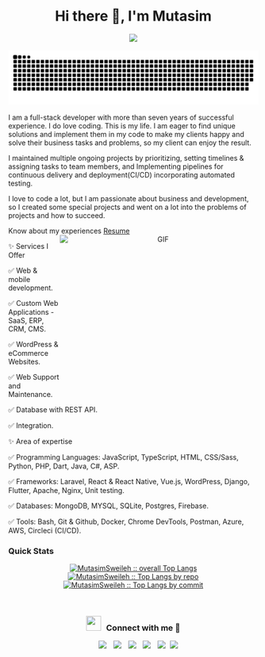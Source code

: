 <div align="center">
<h1 align="center">Hi there 👋, I'm Mutasim</h1>
<!-- <h4 align="center"><span color="#f85149" style="color: #f85149;"><</span><span>Software Engineer</span><span style="color: #f85149;">/></span></h4> -->
<p align="center">
 <img src="https://readme-typing-svg.herokuapp.com?lines=Full+Stack+Developer;Freelancer;DS%20|%20AI%20|%20ML%20Enthusiastic;Always%20learning%20new%20things&center=true&width=380&height=45">
</p>
<!-- <p align="center"> <img src="https://readme-typing-svg.herokuapp.com?lines=Welcome,+Let's+follow+each+other+💖" /> </p> -->
</div>
<div align="center">
  <img  src="https://github.com/MutasimSweileh/MutasimSweileh/blob/main/grid-snake.svg"
       alt="snake" />
</div>

I am a full-stack developer with more than seven years of successful experience. I do love coding. This is my life. I am eager to find unique solutions and implement them in my code to make my clients happy and solve their business tasks and problems, so my client can enjoy the result.

I maintained multiple ongoing projects by prioritizing, setting timelines & assigning tasks to team members, and Implementing pipelines for continuous delivery and deployment(CI/CD) incorporating automated testing.

I love to code a lot, but I am passionate about business and development, so I created some special projects and went on a lot into the problems of projects and how to succeed.

Know about my experiences <a href="https://github.com/MutasimSweileh/MutasimSweileh/blob/main/Mutasim_Resume.pdf" target="blank">Resume</a> <a target="_blank" align="center"> <img align="right" top="500" height="300" width="400" alt="GIF" src="https://media.giphy.com/media/SWoSkN6DxTszqIKEqv/giphy.gif"> </a>

✨ Services I Offer

✅ Web & mobile development.

✅ Custom Web Applications - SaaS, ERP, CRM, CMS.

✅ WordPress & eCommerce Websites.

✅ Web Support and Maintenance.

✅ Database with REST API.

✅ Integration.

✨ Area of expertise

✅ Programming Languages: JavaScript, TypeScript, HTML, CSS/Sass, Python, PHP, Dart, Java, C#, ASP.

✅ Frameworks: Laravel, React & React Native, Vue.js, WordPress, Django, Flutter, Apache, Nginx, Unit testing.

✅ Databases: MongoDB, MYSQL, SQLite, Postgres, Firebase.

✅ Tools: Bash, Git & Github, Docker, Chrome DevTools, Postman, Azure, AWS, Circleci (CI/CD). <br/>

<h3>Quick Stats</h3>
        <p align="center">
          <a href="https://github.com/MutasimSweileh/">
            <!-- <img align="center" src="https://github-readme-stats.vercel.app/api/top-langs/?username=samirazazy&theme=dark&hide=TCL" alt="MutasimSweileh :: overall Top Langs " /> -->
                            <img  width="30%" src="https://github-readme-stats.vercel.app/api/top-langs/?username=MutasimSweileh&langs_count=6&theme=gruvbox&layout=compact&hide_border=true"
          alt="MutasimSweileh :: overall Top Langs " />
          <img width="25%" src="https://github-profile-summary-cards.vercel.app/api/cards/repos-per-language?username=MutasimSweileh&theme=gruvbox&layout=compact&hide_border=true"
          alt="MutasimSweileh :: Top Langs by repo" />
          <img width="25%" src="https://github-profile-summary-cards.vercel.app/api/cards/most-commit-language?username=MutasimSweileh&theme=gruvbox&layout=compact&hide_border=true"
          alt="MutasimSweileh :: Top Langs by commit" />
          </a>
        </p>

<br/>
<h3 align="center" > <img src="https://media.giphy.com/media/iY8CRBdQXODJSCERIr/giphy.gif" width="30" height="30" style="margin-right: 10px;">Connect with me 🤝 </h3>

<p align="center">

 <div align="center"  class="icons-social" style="margin-left: 10px;">
        <a style="margin-left: 10px;"  target="_blank" href="https://linkedin.com/in/MutasimSweileh">
			<img src="https://img.icons8.com/doodle/40/000000/linkedin--v2.png"></a>
        <a style="margin-left: 10px;" target="_blank" href="https://github.com/MutasimSweileh">
		<img src="https://img.icons8.com/doodle/40/000000/github--v1.png"></a>
		<a style="margin-left: 10px;" target="_blank" href="https://stackoverflow.com/users/8645773/mutasim-sweileh?tab=profile">
				<img src="https://img.icons8.com/external-tal-revivo-color-tal-revivo/40/000000/external-stack-overflow-is-a-question-and-answer-site-for-professional-logo-color-tal-revivo.png"></a>
                		<a style="margin-left: 10px;" target="_blank" href="https://facebook.com/MutasimSweileh">
			<img src="https://img.icons8.com/doodle/1x/facebook-new.png" ></a>
		<a style="margin-left: 10px;" target="_blank" href="https://twitter.com/MutasimSweileh">
			<img src="https://img.icons8.com/doodle/1x/twitter-squared--v2.png" ></a>
		<a style="margin-left: 5px;" target="_blank" href="https://github.com/MutasimSweileh/MutasimSweileh/blob/main/Mutasim_Resume.pdf">
					<img src="https://img.icons8.com/plasticine/0.5x/resume.png" ></a>
      </div>

</p>

<!--
**MutasimSweileh/MutasimSweileh** is a ✨ _special_ ✨ repository because its `README.md` (this file) appears on your GitHub profile.

Here are some ideas to get you started:

- 🔭 I’m currently working on ...
- 🌱 I’m currently learning ...
- 👯 I’m looking to collaborate on ...
- 🤔 I’m looking for help with ...
- 💬 Ask me about ...
- 📫 How to reach me: ...
- 😄 Pronouns: ...
- ⚡ Fun fact: ...
-->
